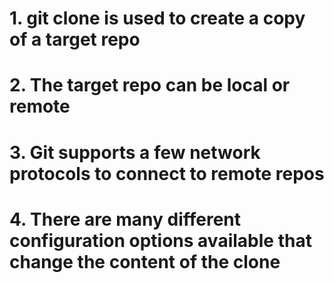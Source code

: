 # **1. git clone is used to create a copy of a target repo**

# **2. The target repo can be local or remote**

# **3. Git supports a few network protocols to connect to remote repos**

# **4. There are many different configuration options available that change the content of the clone**
 
